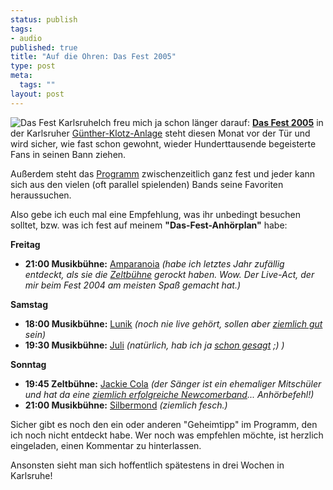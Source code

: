 ```yaml
--- 
status: publish
tags: 
- audio
published: true
title: "Auf die Ohren: Das Fest 2005"
type: post
meta: 
  tags: ""
layout: post
---
```

<img src='http://fredericiana.de/uploads/050701dasfestlogo.jpg' alt='Das Fest Karlsruhe' class="alignright" />Ich freu mich ja schon länger darauf: <a href="http://dasfest-karlsruhe.de/"><strong>Das Fest 2005</strong></a> in der Karlsruher <a href="http://ka.stadtwiki.net/Das_Fest">Günther-Klotz-Anlage</a> steht diesen Monat vor der Tür und wird sicher, wie fast schon gewohnt, wieder Hunderttausende begeisterte Fans in seinen Bann ziehen.

Außerdem steht das <a href="http://dasfest-karlsruhe.de/programm.html">Programm</a> zwischenzeitlich ganz fest und jeder kann sich aus den vielen (oft parallel spielenden) Bands seine Favoriten heraussuchen.

Also gebe ich euch mal eine Empfehlung, was ihr unbedingt besuchen solltet, bzw. was ich fest auf meinem <strong>"Das-Fest-Anhörplan"</strong> habe:
<!--more-->

<strong>Freitag</strong>
<ul>
	<li><strong>21:00 Musikbühne:</strong> <a href="http://dasfest-karlsruhe.de/musikbuehne_fr.html#amparanoia">Amparanoia</a> <em>(habe ich letztes Jahr zufällig entdeckt, als sie die <a href="http://das-fest-karlsruhe.de/index.htm?/programm/zb-2004/zeltbuehne.html~mainFrame">Zeltbühne</a> gerockt haben. Wow. Der Live-Act, der mir beim Fest 2004 am meisten Spaß gemacht hat.)</em></li>
</ul>

<strong>Samstag</strong>
<ul>
	<li><strong>18:00 Musikbühne:</strong> <a href="http://dasfest-karlsruhe.de/musikbuehne_sa.html#lunik">Lunik</a> <em>(noch nie live gehört, sollen aber <a href="http://blog.koehntopp.de/archives/872-Lunik.html">ziemlich gut</a> sein)</em></li>
	<li><strong>19:30 Musikbühne:</strong> <a href="http://dasfest-karlsruhe.de/musikbuehne_sa.html#juli">Juli</a> <em>(natürlich, hab ich ja <a href="http://fredericiana.de/archives/2005/03/11/das-fest-im-juli-mit-juli/">schon gesagt</a> ;) )</em></li>
</ul>

<strong>Sonntag</strong>
<ul>
	<li><strong>19:45 Zeltbühne:</strong> <a href="http://dasfest-karlsruhe.de/zeltbuehne_so.html#cola">Jackie Cola</a> <em>(der Sänger ist ein ehemaliger Mitschüler und hat da eine <a href="http://www.jackie-cola.de/">ziemlich erfolgreiche Newcomerband</a>... Anhörbefehl!)</em></li>
	<li><strong>21:00 Musikbühne:</strong> <a href="http://dasfest-karlsruhe.de/musikbuehne_so.html#silbermond">Silbermond</a> <em>(ziemlich fesch.)</em></li>
</ul>


Sicher gibt es noch den ein oder anderen "Geheimtipp" im Programm, den ich noch nicht entdeckt habe. Wer noch was empfehlen möchte, ist herzlich eingeladen, einen Kommentar zu hinterlassen.

Ansonsten sieht man sich hoffentlich spätestens in drei Wochen in Karlsruhe!
